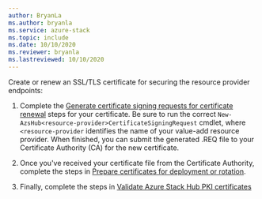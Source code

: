 ```yaml
---
author: BryanLa
ms.author: bryanla
ms.service: azure-stack
ms.topic: include
ms.date: 10/10/2020
ms.reviewer: bryanla
ms.lastreviewed: 10/10/2020
---
```


Create or renew an SSL/TLS certificate for securing the resource provider endpoints:

1. Complete the [Generate certificate signing requests for certificate renewal](../operator/azure-stack-get-pki-certs.md#generate-certificate-signing-requests-for-certificate-renewal) steps for your certificate. Be sure to run the correct `New-AzsHub<resource-provider>CertificateSigningRequest` cmdlet, where `<resource-provider` identifies the name of your value-add resource provider. When finished, you can submit the generated .REQ file to your Certificate Authority (CA) for the new certificate.

2. Once you've received your certificate file from the Certificate Authority, complete the steps in [Prepare certificates for deployment or rotation](../operator/azure-stack-prepare-pki-certs.md).

3. Finally, complete the steps in [Validate Azure Stack Hub PKI certificates](../operator/azure-stack-validate-pki-certs.md)


